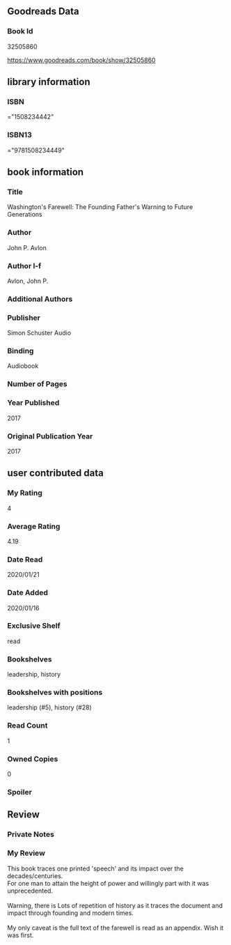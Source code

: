 <!-- This template shows how to bulk convert all columns of data into one markdown file -->
<!-- caveat: KeyError if there's a mismatch. Empty values output nothing -->

## Goodreads Data

### Book Id 

32505860

https://www.goodreads.com/book/show/32505860

## library information

### ISBN 
="1508234442"

### ISBN13 
="9781508234449"

## book information

### Title
Washington's Farewell: The Founding Father's Warning to Future Generations

### Author 
John P. Avlon

### Author l-f 
Avlon, John P.

### Additional Authors


### Publisher 
Simon  Schuster Audio

### Binding
Audiobook

### Number of Pages


### Year Published
2017

### Original Publication Year 
2017

## user contributed data

### My Rating
4

### Average Rating
4.19

### Date Read
2020/01/21

### Date Added
2020/01/16

### Exclusive Shelf
read

### Bookshelves
leadership, history

### Bookshelves with positions
leadership (#5), history (#28)

### Read Count
1

### Owned Copies
0

### Spoiler 


## Review

### Private Notes


### My Review
This book traces one printed 'speech' and its impact over the decades/centuries.<br/>For one man to attain the height of power and willingly part with it was unprecedented.<br/><br/>Warning, there is Lots of repetition of history as it traces the document and impact through founding and modern times.<br/><br/>My only caveat is the full text of the farewell is read as an appendix. Wish it was first.